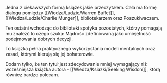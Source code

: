 Jedna z ciekawszych formą książek jakie przeczytałem. Cała ma formę dialogu pomiędzy [[Wiedza/Ludzie/Warren Buffet]], [[Wiedza/Ludzie/Charlie Munger]], bibliotekarzem oraz Poszukiwaczem. 

Ten ostatni wchodząc do biblioteki spotyka pozostałych, którzy pomagają mu znaleźć to czego szuka: Mądrość zdefiniowaną jako umiejętność podejmowania dobrych decyzji. 

To książka pełna praktycznego wykorzystania modeli mentalnych oraz zasad, którymi kierują się jej bohaterowie.

Dodam tylko, że ten tytuł jest zdecydowanie mniej wymagający niż wcześniejsza książka autora - [[Wiedza/Ksiazki/Seeking Wisdom]], którą również bardzo polecam. 